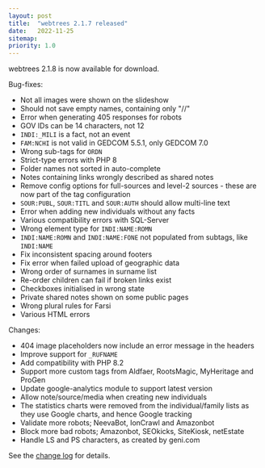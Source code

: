 ```yaml
---
layout: post
title:  "webtrees 2.1.7 released"
date:   2022-11-25
sitemap:
priority: 1.0
---
```


webtrees 2.1.8 is now available for download.

Bug-fixes:

* Not all images were shown on the slideshow
* Should not save empty names, containing only "//"
* Error when generating 405 responses for robots
* GOV IDs can be 14 characters, not 12
* `INDI:_MILI` is a fact, not an event
* `FAM:NCHI` is not valid in GEDCOM 5.5.1, only GEDCOM 7.0
* Wrong sub-tags for `ORDN`
* Strict-type errors with PHP 8
* Folder names not sorted in auto-complete
* Notes containing links wrongly described as shared notes
* Remove config options for full-sources and level-2 sources - these are now part of the tag configuration
* `SOUR:PUBL`, `SOUR:TITL` and `SOUR:AUTH` should allow multi-line text
* Error when adding new individuals without any facts
* Various compatibility errors with SQL-Server
* Wrong element type for `INDI:NAME:ROMN`
* `INDI:NAME:ROMN` and `INDI:NAME:FONE` not populated from subtags, like `INDI:NAME`
* Fix inconsistent spacing around footers
* Fix error when failed upload of geographic data
* Wrong order of surnames in surname list
* Re-order children can fail if broken links exist
* Checkboxes initialised in wrong state
* Private shared notes shown on some public pages
* Wrong plural rules for Farsi
* Various HTML errors

Changes:

* 404 image placeholders now include an error message in the headers
* Improve support for `_RUFNAME`
* Add compatibility with PHP 8.2
* Support more custom tags from Aldfaer, RootsMagic, MyHeritage and ProGen
* Update google-analytics module to support latest version
* Allow note/source/media when creating new individuals
* The statistics charts were removed from the individual/family lists as they use Google charts, and hence Google tracking
* Validate more robots; NeevaBot, IonCrawl and Amazonbot
* Block more bad robots; Amazonbot, SEOkicks, SiteKiosk, netEstate
* Handle LS and PS characters, as created by geni.com

See the [change log](https://github.com/fisharebest/webtrees/compare/2.1.7...2.1.8) for details.
